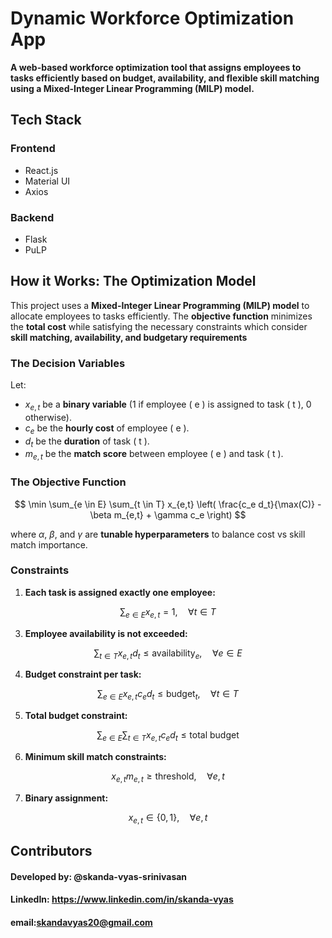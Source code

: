 
# Dynamic Workforce Optimization App

**A web-based workforce optimization tool that assigns employees to tasks efficiently based on budget, availability, and flexible skill matching using a Mixed-Integer Linear Programming (MILP) model.**  

## Tech Stack
### Frontend
- React.js
- Material UI
- Axios
### Backend
- Flask
- PuLP



## How it Works: The Optimization Model
This project uses a **Mixed-Integer Linear Programming (MILP) model** to allocate employees to tasks efficiently. The **objective function** minimizes the **total cost** while satisfying the necessary constraints which consider **skill matching, availability, and budgetary requirements**

### The Decision Variables

Let:

-  $x_{e,t}$ be a **binary variable** (1 if employee \( e \) is assigned to task \( t \), 0 otherwise).
-  $c_e$ be the **hourly cost** of employee \( e \).
-  $d_t$ be the **duration** of task \( t \).
-  $m_{e,t}$ be the **match score** between employee \( e \) and task \( t \).

### The Objective Function
$$
\min \sum_{e \in E} \sum_{t \in T} x_{e,t} \left( \frac{c_e d_t}{\max(C)} - \beta m_{e,t} + \gamma c_e \right)
$$

where $\alpha$, $\beta$, and $\gamma$ are **tunable hyperparameters** to balance cost vs skill match importance.

###  Constraints
1. **Each task is assigned exactly one employee:**
   
$$
   \sum_{e \in E} x_{e,t} = 1, \quad \forall t \in T
$$

3. **Employee availability is not exceeded:**
   
$$
   \sum_{t \in T} x_{e,t} d_t \leq \text{availability}_e, \quad \forall e \in E
$$

4. **Budget constraint per task:**
   
$$
   \sum_{e \in E} x_{e,t} c_e d_t \leq \text{budget}_t, \quad \forall t \in T
  $$

5. **Total budget constraint:**
   
$$
   \sum_{e \in E} \sum_{t \in T} x_{e,t} c_e d_t \leq \text{total budget}
$$

6. **Minimum skill match constraints:**
   
$$
   x_{e,t} m_{e,t} \geq \text{threshold}, \quad \forall e, t
$$

7. **Binary assignment:**
   
$$
   x_{e,t} \in \{0,1\}, \quad \forall e, t
$$

## Contributors
#### **Developed by**: @skanda-vyas-srinivasan
#### LinkedIn: https://www.linkedin.com/in/skanda-vyas
#### email:skandavyas20@gmail.com
